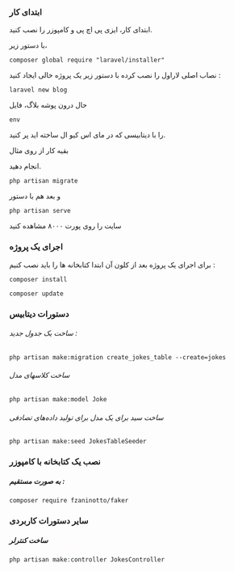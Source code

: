 ### ابتدای کار 

ابتدای کار، ایزی پی اچ پی و کامپوزر را نصب کنید. 

با دستور زیر، 

`composer global require "laravel/installer"`

نصاب اصلی لاراول را نصب کرده با دستور زیر یک پروژه خالی ایجاد کنید :

`laravel new blog`

حال درون پوشه بلاگ، فایل 

`env`

را با دیتابیسی که در مای اس کیو ال ساخته اید پر کنید.

بقیه کار از روی مثال 

[ ایجاد یک مثال کاربردی با لاراول و انگولار سایت راکت]: https://roocket.ir/articles/build-an-app-with-laravel-and-angularjs-part-i

انجام دهید.

`php artisan migrate`

و بعد هم با دستور 

`php artisan serve`

سایت را روی پورت ۸۰۰۰ مشاهده کنید

### اجرای یک پروژه 

برای اجرای یک پروژه بعد از کلون آن ابتدا کتابخانه ها را باید نصب کنیم :

`composer install`

`composer update`

### دستورات دیتابیس

###### ساخت یک جدول جدید : 

`php artisan make:migration create_jokes_table --create=jokes`

###### ساخت کلاسهای مدل

`php artisan make:model Joke`

###### ساخت سید برای یک مدل برای تولید داده‌های تصادفی

`php artisan make:seed JokesTableSeeder`

### نصب یک کتابخانه با کامپوزر

##### به صورت مستقیم : 

`composer require fzaninotto/faker`



### سایر دستورات کاربردی

##### ساخت کنترلر

```php
php artisan make:controller JokesController
```

​	